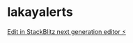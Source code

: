 # lakayalerts

[Edit in StackBlitz next generation editor ⚡️](https://stackblitz.com/~/github.com/lstan44/lakayalerts)